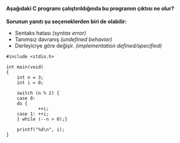 #### Aşağıdaki C programı çalıştırıldığında bu programın çıktısı ne olur?

**Sorunun yanıtı şu seçeneklerden biri de olabilir:**
+ Sentaks hatası *(syntax error)*
+ Tanımsız davranış *(undefined behavior)*
+ Derleyiciye göre değişir. *(implementation defined/specified)*

```
#include <stdio.h>

int main(void)
{
	int n = 3;
	int i = 0;

	switch (n % 2) {
	case 0:
	do {
			++i;
	case 1: ++i;
	} while (--n > 0);}

	printf("%d\n", i);
}
```
